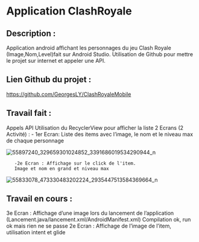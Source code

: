 # Application ClashRoyale


## Description :

Application android affichant les personnages du jeu Clash Royale (Image,Nom,Level)fait sur Android Studio.
Utilisation de Github pour mettre le projet sur internet et appeler une API. 


## Lien Github du projet :

https://github.com/GeorgesLY/ClashRoyaleMobile


## Travail fait :
 Appels API
 Utilisation du RecyclerView pour afficher la liste
 2 Ecrans (2 Activité) :
       - 1er Ecran: Liste des items avec l’image, le nom et le niveau max de chaque personnage

![55897240_329659301024852_3391686019534290944_n](https://user-images.githubusercontent.com/48284991/55038322-ba858980-5020-11e9-988a-42f1a3405487.jpg)
       
       -2e Ecran : Affichage sur le click de l'item.
       Image et nom en grand et niveau max

![55833078_473330483202224_2935447513584369664_n](https://user-images.githubusercontent.com/48284991/55038869-80b58280-5022-11e9-9f56-70fdcabacb76.jpg)


## Travail en cours :
3e Ecran : Affichage d’une image lors du lancement de l’application (Lancement.java/lancement.xml/AndroidManifest.xml)
Compilation ok, run ok mais rien ne se passe
2e Ecran : Affichage de l’image de l’item, utilisation intent et glide
